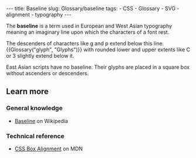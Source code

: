 --- title: Baseline slug: Glossary/baseline tags: - CSS - Glossary - SVG - alignment - typography ---

The **baseline** is a term used in European and West Asian typography meaning an imaginary line upon which the characters of a font rest.

The descenders of characters like g and p extend below this line. {{Glossary("glyph", "Glyphs")}} with rounded lower and upper extents like C or 3 slightly extend below it.

East Asian scripts have no baseline. Their glyphs are placed in a square box without ascenders or descenders.

Learn more
----------

### General knowledge

-   [Baseline](https://en.wikipedia.org/wiki/Baseline_(typography)) on Wikipedia

### Technical reference

-   [CSS Box Alignment](/en-US/docs/Web/CSS/CSS_Box_Alignment#types_of_alignment) on MDN
